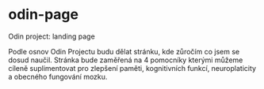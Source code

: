 # odin-page
Odin project: landing page

Podle osnov Odin Projectu budu dělat stránku, kde zůročím co jsem se dosud naučil. Stránka bude zaměřená na 4 pomocníky kterými můžeme cíleně suplimentovat pro zlepšení paměti, kognitivních funkcí, neuroplaticity a obecného fungování mozku.